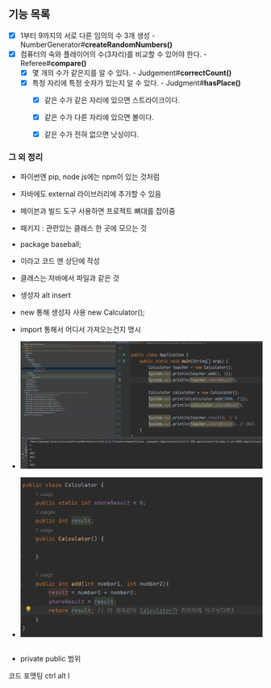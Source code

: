 ## 기능 목록
- [x] 1부터 9까지의 서로 다른 임의의 수 3개 생성 - NumberGenerator#**createRandomNumbers()**
- [x] 컴퓨터의 숙와 플레이어의 수(3자리)를 비교할 수 있어야 한다. - Referee#**compare()**
  - [x] 몇 개의 수가 같은지를 알 수 있다. - Judgement#**correctCount()**
  - [x] 특정 자리에 특정 숫자가 있는지 알 수 있다. - Judgment#**hasPlace()**
    - [x] 같은 수가 같은 자리에 있으면 스트라이크이다. 
    - [x] 같은 수가 다른 자리에 있으면 볼이다.
    - [x] 같은 수가 전혀 없으면 낫싱이다.



### 그 외 정리
- 파이썬엔 pip, node js에는 npm이 있는 것처럼
- 자바에도 external 라이브러리에 추가할 수 있음
- 메이븐과 빌드 도구 사용하면 프로젝트 뼈대를 잡아줌
- 패키지 : 관련있는 클래스 한 곳에 모으는 것

- package baseball;
- 이라고 코드 맨 상단에 작성
- 클래스는 자바에서 파일과 같은 것
- 생성자 alt insert 
- new 통해 생성자 사용 new Calculator();
- import 통해서 어디서 가져오는건지 명시
- ![img.png](img.png)
- ![img_1.png](img_1.png)


##
- private public 범위

코드 포맷팅
ctrl alt l